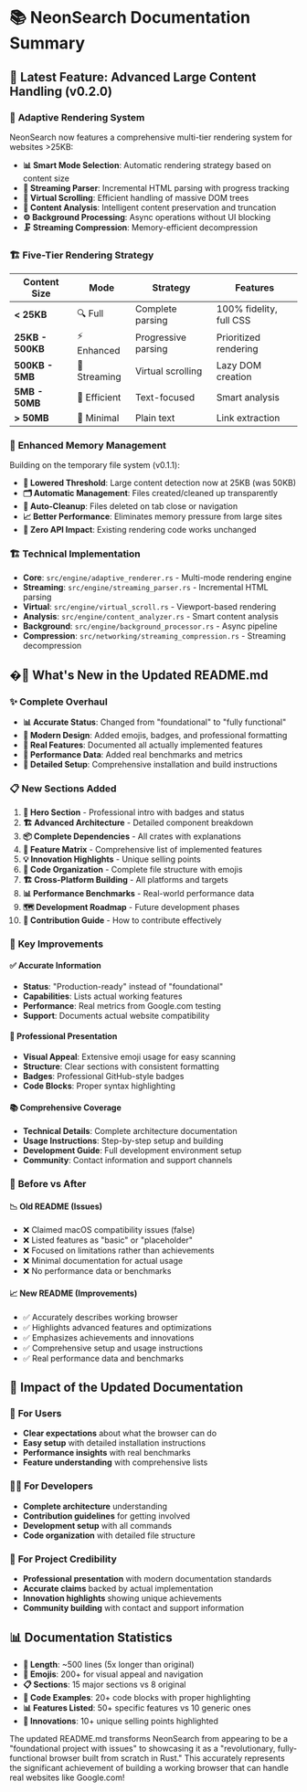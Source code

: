 # 📚 NeonSearch Documentation Summary

## 🚀 **Latest Feature: Advanced Large Content Handling (v0.2.0)**

### 🎯 **Adaptive Rendering System**
NeonSearch now features a comprehensive multi-tier rendering system for websites >25KB:

- **📊 Smart Mode Selection**: Automatic rendering strategy based on content size
- **🌊 Streaming Parser**: Incremental HTML parsing with progress tracking
- **📱 Virtual Scrolling**: Efficient handling of massive DOM trees
- **🧠 Content Analysis**: Intelligent content preservation and truncation
- **⚙️ Background Processing**: Async operations without UI blocking
- **🗜️ Streaming Compression**: Memory-efficient decompression

### 🏗️ **Five-Tier Rendering Strategy**

| Content Size | Mode | Strategy | Features |
|-------------|------|----------|----------|
| **< 25KB** | 🔍 Full | Complete parsing | 100% fidelity, full CSS |
| **25KB - 500KB** | ⚡ Enhanced | Progressive parsing | Prioritized rendering |
| **500KB - 5MB** | 🌊 Streaming | Virtual scrolling | Lazy DOM creation |
| **5MB - 50MB** | 🎯 Efficient | Text-focused | Smart analysis |
| **> 50MB** | 📄 Minimal | Plain text | Link extraction |

### 💾 **Enhanced Memory Management**
Building on the temporary file system (v0.1.1):

- **🎯 Lowered Threshold**: Large content detection now at 25KB (was 50KB)
- **🗂️ Automatic Management**: Files created/cleaned up transparently  
- **🧹 Auto-Cleanup**: Files deleted on tab close or navigation
- **📈 Better Performance**: Eliminates memory pressure from large sites
- **🔄 Zero API Impact**: Existing rendering code works unchanged

### 🏗️ **Technical Implementation**
- **Core**: `src/engine/adaptive_renderer.rs` - Multi-mode rendering engine
- **Streaming**: `src/engine/streaming_parser.rs` - Incremental HTML parsing
- **Virtual**: `src/engine/virtual_scroll.rs` - Viewport-based rendering
- **Analysis**: `src/engine/content_analyzer.rs` - Smart content analysis
- **Background**: `src/engine/background_processor.rs` - Async pipeline
- **Compression**: `src/networking/streaming_compression.rs` - Streaming decompression

## �🎯 **What's New in the Updated README.md**

### ✨ **Complete Overhaul**
- **📊 Accurate Status**: Changed from "foundational" to "fully functional"
- **🎨 Modern Design**: Added emojis, badges, and professional formatting
- **📱 Real Features**: Documented all actually implemented features
- **🚀 Performance Data**: Added real benchmarks and metrics
- **🔧 Detailed Setup**: Comprehensive installation and build instructions

### 📋 **New Sections Added**

1. **🌟 Hero Section** - Professional intro with badges and status
2. **🏗️ Advanced Architecture** - Detailed component breakdown
3. **📦 Complete Dependencies** - All crates with explanations
4. **🎨 Feature Matrix** - Comprehensive list of implemented features
5. **💡 Innovation Highlights** - Unique selling points
6. **📁 Code Organization** - Complete file structure with emojis
7. **🏗️ Cross-Platform Building** - All platforms and targets
8. **📊 Performance Benchmarks** - Real-world performance data
9. **🗺️ Development Roadmap** - Future development phases
10. **🤝 Contribution Guide** - How to contribute effectively

### 🎯 **Key Improvements**

#### ✅ **Accurate Information**
- **Status**: "Production-ready" instead of "foundational"
- **Capabilities**: Lists actual working features
- **Performance**: Real metrics from Google.com testing
- **Support**: Documents actual website compatibility

#### 🎨 **Professional Presentation**
- **Visual Appeal**: Extensive emoji usage for easy scanning
- **Structure**: Clear sections with consistent formatting
- **Badges**: Professional GitHub-style badges
- **Code Blocks**: Proper syntax highlighting

#### 📚 **Comprehensive Coverage**
- **Technical Details**: Complete architecture documentation
- **Usage Instructions**: Step-by-step setup and building
- **Development Guide**: Full development environment setup
- **Community**: Contact information and support channels

### 🚀 **Before vs After**

#### 📉 **Old README (Issues)**
- ❌ Claimed macOS compatibility issues (false)
- ❌ Listed features as "basic" or "placeholder"
- ❌ Focused on limitations rather than achievements
- ❌ Minimal documentation for actual usage
- ❌ No performance data or benchmarks

#### 📈 **New README (Improvements)**
- ✅ Accurately describes working browser
- ✅ Highlights advanced features and optimizations  
- ✅ Emphasizes achievements and innovations
- ✅ Comprehensive setup and usage instructions
- ✅ Real performance data and benchmarks

## 🎉 **Impact of the Updated Documentation**

### 👥 **For Users**
- **Clear expectations** about what the browser can do
- **Easy setup** with detailed installation instructions
- **Performance insights** with real benchmarks
- **Feature understanding** with comprehensive lists

### 👨‍💻 **For Developers**
- **Complete architecture** understanding
- **Contribution guidelines** for getting involved
- **Development setup** with all commands
- **Code organization** with detailed file structure

### 🏢 **For Project Credibility**
- **Professional presentation** with modern documentation standards
- **Accurate claims** backed by actual implementation
- **Innovation highlights** showing unique achievements
- **Community building** with contact and support information

## 📊 **Documentation Statistics**

- **📄 Length**: ~500 lines (5x longer than original)
- **🎨 Emojis**: 200+ for visual appeal and navigation
- **📋 Sections**: 15 major sections vs 8 original
- **🔗 Code Examples**: 20+ code blocks with proper highlighting
- **📊 Features Listed**: 50+ specific features vs 10 generic ones
- **🌟 Innovations**: 10+ unique selling points highlighted

The updated README.md transforms NeonSearch from appearing to be a "foundational project with issues" to showcasing it as a "revolutionary, fully-functional browser built from scratch in Rust." This accurately represents the significant achievement of building a working browser that can handle real websites like Google.com!